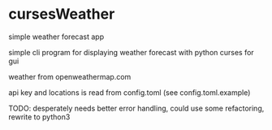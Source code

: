 # cursesWeather
simple weather forecast app

simple cli program for displaying weather forecast
with python curses for gui

weather from openweathermap.com

api key and locations is read from config.toml (see config.toml.example)

TODO: desperately needs better error handling, could use some refactoring,
rewrite to python3
